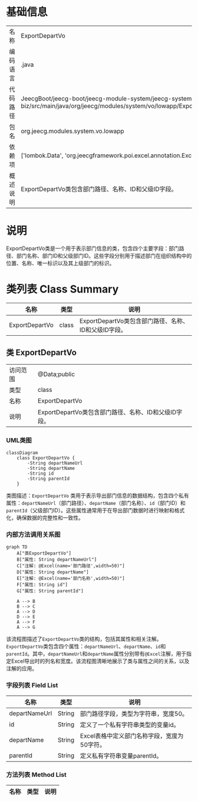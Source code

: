 # 基础信息

|      |      |
|------|------|
| 名称 | ExportDepartVo |
| 编码语言 | .java |
| 代码路径 | JeecgBoot/jeecg-boot/jeecg-module-system/jeecg-system-biz/src/main/java/org/jeecg/modules/system/vo/lowapp/ExportDepartVo.java |
| 包名 | org.jeecg.modules.system.vo.lowapp |
| 依赖项 | ['lombok.Data', 'org.jeecgframework.poi.excel.annotation.Excel'] |
| 概述说明 | ExportDepartVo类包含部门路径、名称、ID和父级ID字段。 |

# 说明

ExportDepartVo类是一个用于表示部门信息的类，包含四个主要字段：部门路径、部门名称、部门ID和父级部门ID。这些字段分别用于描述部门在组织结构中的位置、名称、唯一标识以及其上级部门的标识。

# 类列表 Class Summary

| 名称   | 类型  | 说明 |
|-------|------|-------------|
| ExportDepartVo | class | ExportDepartVo类包含部门路径、名称、ID和父级ID字段。 |



## 类 ExportDepartVo

|      |      |
|------|------|
| 访问范围 | @Data;public |
| 类型 | class |
| 名称 | ExportDepartVo |
| 说明 | ExportDepartVo类包含部门路径、名称、ID和父级ID字段。 |


### UML类图

```mermaid
classDiagram
    class ExportDepartVo {
        -String departNameUrl
        -String departName
        -String id
        -String parentId
    }
```

类图描述：`ExportDepartVo` 类用于表示导出部门信息的数据结构，包含四个私有属性：`departNameUrl`（部门路径）、`departName`（部门名称）、`id`（部门ID）和`parentId`（父级部门ID）。这些属性通常用于在导出部门数据时进行映射和格式化，确保数据的完整性和一致性。


### 内部方法调用关系图

```mermaid
graph TD
    A["类ExportDepartVo"]
    B["属性: String departNameUrl"]
    C["注解: @Excel(name='部门路径',width=50)"]
    D["属性: String departName"]
    E["注解: @Excel(name='部门名称',width=50)"]
    F["属性: String id"]
    G["属性: String parentId"]

    A --> B
    B --> C
    A --> D
    D --> E
    A --> F
    A --> G
```

该流程图描述了`ExportDepartVo`类的结构，包括其属性和相关注解。`ExportDepartVo`类包含四个属性：`departNameUrl`、`departName`、`id`和`parentId`。其中，`departNameUrl`和`departName`属性分别带有`@Excel`注解，用于指定Excel导出时的列名和宽度。该流程图清晰地展示了类与属性之间的关系，以及注解的应用。

### 字段列表 Field List

| 名称  | 类型  | 说明 |
|-------|-------|------|
| departNameUrl | String | 部门路径字段，类型为字符串，宽度50。 |
| id | String | 定义了一个私有字符串类型的变量id。 |
| departName | String | Excel表格中定义部门名称字段，宽度为50字符。 |
| parentId | String | 定义私有字符串变量parentId。 |

### 方法列表 Method List

| 名称  | 类型  | 说明 |
|-------|-------|------|




